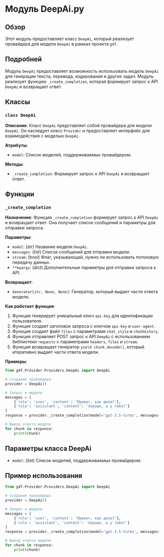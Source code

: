 # Модуль DeepAi.py

## Обзор

Этот модуль предоставляет класс `DeepAi`, который реализует провайдера для модели `DeepAi` в рамках проекта `g4f`. 

## Подробней

Модуль `DeepAi` предоставляет возможность использовать модель `DeepAi` для генерации текста, перевода, кодирования и других задач. Модуль реализует функцию `_create_completion`, которая формирует запрос к API `DeepAi` и возвращает ответ.

## Классы

### `class DeepAi`

**Описание**: Класс `DeepAi` представляет собой провайдера для модели `DeepAi`. Он наследует класс `Provider` и предоставляет интерфейс для взаимодействия с моделью `DeepAi`.

**Атрибуты**:

- `model`: Список моделей, поддерживаемых провайдером.

**Методы**:

- `_create_completion`: Формирует запрос к API `DeepAi` и возвращает ответ. 

## Функции

### `_create_completion`

**Назначение**: Функция `_create_completion` формирует запрос к API `DeepAi` и возвращает ответ. Она получает список сообщений и  параметры для отправки запроса.

**Параметры**:

- `model`: (str) Название модели `DeepAi`.
- `messages`: (list) Список сообщений для отправки модели.
- `stream`: (bool) Флаг, указывающий, нужно ли использовать потоковую передачу данных.
- `**kwargs`: (dict) Дополнительные параметры для отправки запроса к API.

**Возвращает**:

- `Generator[str, None, None]`: Генератор, который выдает части ответа модели. 

**Как работает функция**:

1. Функция генерирует уникальный ключ `api-key` для идентификации пользователя.
2. Функция создает заголовок запроса с ключом `api-key` и `user-agent`.
3. Функция создает файл `files` с параметрами `chat_style` и `chatHistory`.
4. Функция отправляет POST запрос к API `DeepAi` с использованием библиотеки `requests` с параметрами `headers`, `files` и `stream`.
5. Функция возвращает генератор `yield chunk.decode()`, который итеративно выдает части ответа модели. 

**Примеры**:

```python
from g4f.Provider.Providers.DeepAi import DeepAi

# Создание провайдера
provider = DeepAi()

# Запрос к модели
messages = [
    {'role': 'user', 'content': 'Привет, как дела?'},
    {'role': 'assistant', 'content': 'Хорошо, а у тебя?'}
]
response = provider._create_completion(model='gpt-3.5-turbo', messages=messages, stream=True)

# Вывод ответа модели
for chunk in response:
    print(chunk)
```

## Параметры класса DeepAi

- `model`: (list) Список моделей, поддерживаемых провайдером.

##  Пример использования 

```python
from g4f.Provider.Providers.DeepAi import DeepAi

# Создание провайдера
provider = DeepAi()

# Запрос к модели
messages = [
    {'role': 'user', 'content': 'Привет, как дела?'},
    {'role': 'assistant', 'content': 'Хорошо, а у тебя?'}
]
response = provider._create_completion(model='gpt-3.5-turbo', messages=messages, stream=True)

# Вывод ответа модели
for chunk in response:
    print(chunk)

```